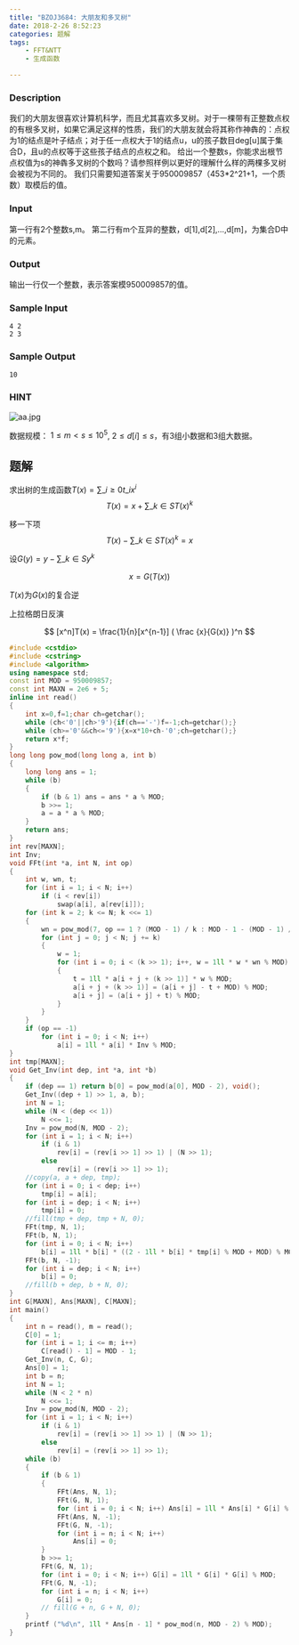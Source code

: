 ```yaml
---
title: "BZOJ3684: 大朋友和多叉树"
date: 2018-2-26 8:52:23
categories: 题解
tags: 
    - FFT&NTT
    - 生成函数

---
```


### Description
我们的大朋友很喜欢计算机科学，而且尤其喜欢多叉树。对于一棵带有正整数点权的有根多叉树，如果它满足这样的性质，我们的大朋友就会将其称作神犇的：点权为1的结点是叶子结点；对于任一点权大于1的结点u，u的孩子数目deg[u]属于集合D，且u的点权等于这些孩子结点的点权之和。
给出一个整数s，你能求出根节点权值为s的神犇多叉树的个数吗？请参照样例以更好的理解什么样的两棵多叉树会被视为不同的。
我们只需要知道答案关于950009857（453*2^21+1，一个质数）取模后的值。

### Input
第一行有2个整数s,m。
第二行有m个互异的整数，d[1],d[2],…,d[m]，为集合D中的元素。

### Output
输出一行仅一个整数，表示答案模950009857的值。

### Sample Input
```
4 2
2 3
```

### Sample Output
```
10
```

### HINT

![aa.jpg](https://i.loli.net/2018/02/26/5a935c934121c.jpg)

数据规模：
$1 \leq m < s \leq 10^5$, $2 \leq d[i] \leq s$，有3组小数据和3组大数据。

## 题解


求出树的生成函数$T(x) = \sum\_{i\ge 0} t\_ix^i$
$$T(x) = x + \sum\_{k \in S}T(x)^k$$

移一下项
$$T(x) - \sum\_{k \in S}T(x)^k = x$$

设$G(y) = y - \sum\_{k \in S}{y^k}$

$$x = G(T(x))$$

$T(x)$为$G(x)$的复合逆

上拉格朗日反演

$$ [x^n]T(x) = \frac{1}{n}[x^{n-1}] ( \frac {x}{G(x)} )^n $$

```c++
#include <cstdio>
#include <cstring>
#include <algorithm>
using namespace std;
const int MOD = 950009857;
const int MAXN = 2e6 + 5;
inline int read()
{
    int x=0,f=1;char ch=getchar();
    while (ch<'0'||ch>'9'){if(ch=='-')f=-1;ch=getchar();}
    while (ch>='0'&&ch<='9'){x=x*10+ch-'0';ch=getchar();}
    return x*f;
}
long long pow_mod(long long a, int b)
{
    long long ans = 1;
    while (b)
    {
        if (b & 1) ans = ans * a % MOD;
        b >>= 1;
        a = a * a % MOD;
    }
    return ans;
}
int rev[MAXN];
int Inv;
void FFt(int *a, int N, int op)
{
    int w, wn, t;
    for (int i = 1; i < N; i++)
        if (i < rev[i])
            swap(a[i], a[rev[i]]);
    for (int k = 2; k <= N; k <<= 1)
    {
        wn = pow_mod(7, op == 1 ? (MOD - 1) / k : MOD - 1 - (MOD - 1) / k);
        for (int j = 0; j < N; j += k)
        {
            w = 1;
            for (int i = 0; i < (k >> 1); i++, w = 1ll * w * wn % MOD)
            {
                t = 1ll * a[i + j + (k >> 1)] * w % MOD;
                a[i + j + (k >> 1)] = (a[i + j] - t + MOD) % MOD;
                a[i + j] = (a[i + j] + t) % MOD;
            }
        }
    }
    if (op == -1)
        for (int i = 0; i < N; i++)
            a[i] = 1ll * a[i] * Inv % MOD;
}
int tmp[MAXN];
void Get_Inv(int dep, int *a, int *b)
{
    if (dep == 1) return b[0] = pow_mod(a[0], MOD - 2), void();
    Get_Inv((dep + 1) >> 1, a, b);
    int N = 1;
    while (N < (dep << 1))
        N <<= 1;
    Inv = pow_mod(N, MOD - 2);
    for (int i = 1; i < N; i++)
        if (i & 1)
            rev[i] = (rev[i >> 1] >> 1) | (N >> 1);
        else
            rev[i] = (rev[i >> 1] >> 1);
    //copy(a, a + dep, tmp);
    for (int i = 0; i < dep; i++)
        tmp[i] = a[i];
    for (int i = dep; i < N; i++)
        tmp[i] = 0;
    //fill(tmp + dep, tmp + N, 0);
    FFt(tmp, N, 1);
    FFt(b, N, 1);
    for (int i = 0; i < N; i++)
        b[i] = 1ll * b[i] * ((2 - 1ll * b[i] * tmp[i] % MOD + MOD) % MOD) % MOD;
    FFt(b, N, -1);
    for (int i = dep; i < N; i++)
        b[i] = 0;
    //fill(b + dep, b + N, 0);
}
int G[MAXN], Ans[MAXN], C[MAXN];
int main()
{
    int n = read(), m = read();
    C[0] = 1;
    for (int i = 1; i <= m; i++)
        C[read() - 1] = MOD - 1;
    Get_Inv(n, C, G);
    Ans[0] = 1;
    int b = n;
    int N = 1;
    while (N < 2 * n)
        N <<= 1;
    Inv = pow_mod(N, MOD - 2);
    for (int i = 1; i < N; i++)
        if (i & 1)
            rev[i] = (rev[i >> 1] >> 1) | (N >> 1);
        else
            rev[i] = (rev[i >> 1] >> 1);
    while (b)
    {
        if (b & 1)
        {
            FFt(Ans, N, 1);
            FFt(G, N, 1);
            for (int i = 0; i < N; i++) Ans[i] = 1ll * Ans[i] * G[i] % MOD;
            FFt(Ans, N, -1);
            FFt(G, N, -1);
            for (int i = n; i < N; i++)
                Ans[i] = 0;
        }
        b >>= 1;
        FFt(G, N, 1);
        for (int i = 0; i < N; i++) G[i] = 1ll * G[i] * G[i] % MOD;
        FFt(G, N, -1);
        for (int i = n; i < N; i++)
            G[i] = 0;
        // fill(G + n, G + N, 0);
    }
    printf ("%d\n", 1ll * Ans[n - 1] * pow_mod(n, MOD - 2) % MOD);
}
```